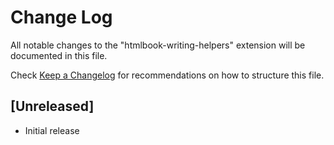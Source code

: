 # Change Log

All notable changes to the "htmlbook-writing-helpers" extension will be documented in this file.

Check [Keep a Changelog](http://keepachangelog.com/) for recommendations on how to structure this file.

## [Unreleased]

- Initial release
